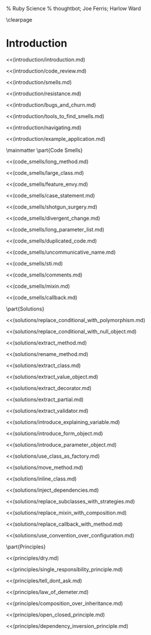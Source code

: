 % Ruby Science
% thoughtbot; Joe Ferris; Harlow Ward

\clearpage

# Introduction

<<(introduction/introduction.md)

<<(introduction/code_review.md)

<<(introduction/smells.md)

<<(introduction/resistance.md)

<<(introduction/bugs_and_churn.md)

<<(introduction/tools_to_find_smells.md)

<<(introduction/navigating.md)

<<(introduction/example_application.md)

\mainmatter
\part{Code Smells}

<<(code_smells/long_method.md)

<<(code_smells/large_class.md)

<<(code_smells/feature_envy.md)

<<(code_smells/case_statement.md)

<<(code_smells/shotgun_surgery.md)

<<(code_smells/divergent_change.md)

<<(code_smells/long_parameter_list.md)

<<(code_smells/duplicated_code.md)

<<(code_smells/uncommunicative_name.md)

<<(code_smells/sti.md)

<<(code_smells/comments.md)

<<(code_smells/mixin.md)

<<(code_smells/callback.md)

\part{Solutions}

<<(solutions/replace_conditional_with_polymorphism.md)

<<(solutions/replace_conditional_with_null_object.md)

<<(solutions/extract_method.md)

<<(solutions/rename_method.md)

<<(solutions/extract_class.md)

<<(solutions/extract_value_object.md)

<<(solutions/extract_decorator.md)

<<(solutions/extract_partial.md)

<<(solutions/extract_validator.md)

<<(solutions/introduce_explaining_variable.md)

<<(solutions/introduce_form_object.md)

<<(solutions/introduce_parameter_object.md)

<<(solutions/use_class_as_factory.md)

<<(solutions/move_method.md)

<<(solutions/inline_class.md)

<<(solutions/inject_dependencies.md)

<<(solutions/replace_subclasses_with_strategies.md)

<<(solutions/replace_mixin_with_composition.md)

<<(solutions/replace_callback_with_method.md)

<<(solutions/use_convention_over_configuration.md)

\part{Principles}

<<(principles/dry.md)

<<(principles/single_responsibility_principle.md)

<<(principles/tell_dont_ask.md)

<<(principles/law_of_demeter.md)

<<(principles/composition_over_inheritance.md)

<<(principles/open_closed_principle.md)

<<(principles/dependency_inversion_principle.md)
